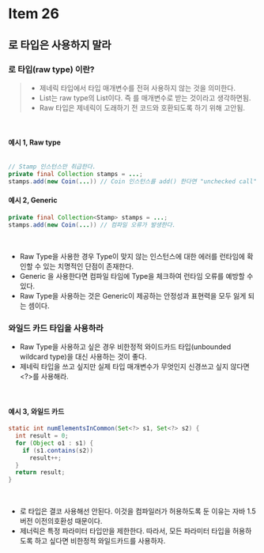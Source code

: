 # Item 26

## 로 타입은 사용하지 말라

### 로 타입(raw type) 이란?
> - 제네릭 타입에서 타입 매개변수를 전혀 사용하지 않는 것을 의미한다.
> - List<E>는 raw type의 List이다. 즉 <E>를 매개변수로 받는 것이라고 생각하면됨.
> - Raw 타입은 제네릭이 도래하기 전 코드와 호환되도록 하기 위해 고안됨.
<br>

#### 예시 1, Raw type
```java

// Stamp 인스턴스만 취급한다.
private final Collection stamps = ...; 
stamps.add(new Coin(...)) // Coin 인스턴스를 add() 한다면 "unchecked call" 경고를 내뱉는다.

```

#### 예시 2, Generic
```java
private final Collection<Stamp> stamps = ...;
stamps.add(new Coin(...)) // 컴파일 오류가 발생한다.
```
<br>

- Raw Type을 사용한 경우 Type이 맞지 않는 인스턴스에 대한 에러를 런타임에 확인할 수 있는 치명적인 단점이 존재한다.
- Generic 을 사용한다면 컴파일 타임에 Type을 체크하여 런타임 오류를 예방할 수 있다.
- Raw Type을 사용하는 것은 Generic이 제공하는 안정성과 표현력을 모두 잃게 되는 셈이다.

### 와일드 카드 타입을 사용하라
- Raw Type을 사용하고 싶은 경우 비한정적 와이드카드 타입(unbounded wildcard type)을 대신 사용하는 것이 좋다.
- 제네릭 타입을 쓰고 싶지만 실제 타입 매개변수가 무엇인지 신경쓰고 싶지 않다면 <?>를 사용해라.
<br>

#### 예시 3, 와일드 카드
```java
static int numElementsInCommon(Set<?> s1, Set<?> s2) {
  int result = 0;
  for (Object o1 : s1) {
    if (s1.contains(s2))
      result++;
  }
  return result;
}
```
<br>

- 로 타입은 결코 사용해선 안된다. 이것을 컴파일러가 허용하도록 둔 이유는 자바 1.5 버전 이전의호환성 때문이다.
- 제너릭은 특정 파라미터 타입만을 제한한다. 따라서, 모든 파라미터 타입을 허용하도록 하고 싶다면 비한정적 와일드카드를 사용하자.
